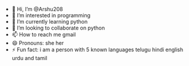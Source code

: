 - 👋 Hi, I’m @Arshu208
- 👀 I’m interested in programming
- 🌱 I’m currently learning python
- 💞️ I’m looking to collaborate on python
- 📫 How to reach me gmail
- 😄 Pronouns: she her
- ⚡ Fun fact: i am a person with 5 known languages telugu hindi english urdu and tamil

<!---
Arshu208/Arshu208 is a ✨ special ✨ repository because its `README.md` (this file) appears on your GitHub profile.
You can click the Preview link to take a look at your changes.
--->
